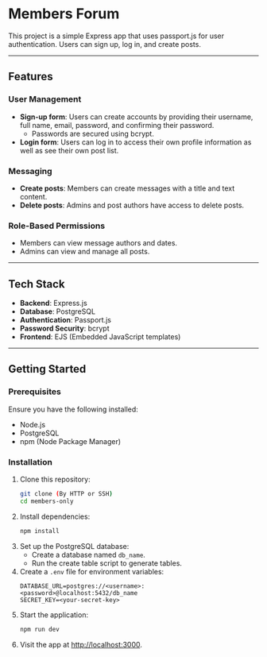 # Members Forum

This project is a simple Express app that uses passport.js for user authentication. Users can sign up, log in, and create posts.

---

## Features

### User Management
- **Sign-up form**: Users can create accounts by providing their  username, full name, email, password, and confirming their password.
  - Passwords are secured using bcrypt.
- **Login form**: Users can log in to access their own profile information as well as see their own post list.

### Messaging
- **Create posts**: Members can create messages with a title and text content.
- **Delete posts**: Admins and post authors have access to delete posts.

### Role-Based Permissions
- Members can view message authors and dates.
- Admins can view and manage all posts.

---

## Tech Stack
- **Backend**: Express.js
- **Database**: PostgreSQL
- **Authentication**: Passport.js
- **Password Security**: bcrypt
- **Frontend**: EJS (Embedded JavaScript templates)

---

## Getting Started

### Prerequisites
Ensure you have the following installed:
- Node.js
- PostgreSQL
- npm (Node Package Manager)

### Installation
1. Clone this repository:
   ```bash
   git clone (By HTTP or SSH)
   cd members-only
   ```
2. Install dependencies:
   ```bash
   npm install
   ```
3. Set up the PostgreSQL database:
   - Create a database named `db_name`.
   - Run the create table script to generate tables.
4. Create a `.env` file for environment variables:
   ```
   DATABASE_URL=postgres://<username>:<password>@localhost:5432/db_name
   SECRET_KEY=<your-secret-key>
   ```
5. Start the application:
   ```bash
   npm run dev
   ```
6. Visit the app at [http://localhost:3000](http://localhost:3000).
